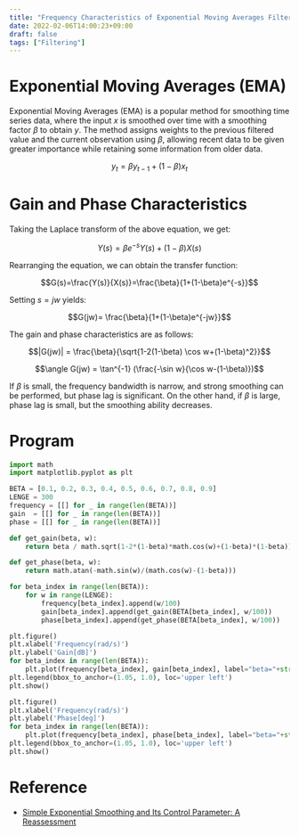```yaml
---
title: "Frequency Characteristics of Exponential Moving Averages Filter"
date: 2022-02-06T14:00:23+09:00
draft: false
tags: ["Filtering"] 
---
```

<!--more-->
# Exponential Moving Averages (EMA)
Exponential Moving Averages (EMA) is a popular method for smoothing time series data, where the input $x$ is smoothed over time with a smoothing factor $\beta$ to obtain $y$. The method assigns weights to the previous filtered value and the current observation using $\beta$, allowing recent data to be given greater importance while retaining some information from older data.

$$y_t=\beta y_{t-1}+(1-\beta)x_t$$

# Gain and Phase Characteristics
Taking the Laplace transform of the above equation, we get:
 
$$Y(s)=\beta e^{-s}Y(s)+(1-\beta)X(s)$$

Rearranging the equation, we can obtain the transfer function:

$$G(s)=\frac{Y(s)}{X(s)}=\frac{\beta}{1+(1-\beta)e^{-s}}$$

Setting $s=jw$ yields:

$$G(jw)= \frac{\beta}{1+(1-\beta)e^{-jw}}$$

The gain and phase characteristics are as follows:

$$|G(jw)| = \frac{\beta}{\sqrt{1-2(1-\beta)
\cos w+(1-\beta)^2}}$$

$$\angle G(jw) = \tan^{-1}
(\frac{-\sin w}{\cos w-(1-\beta)})$$

If $\beta$ is small, the frequency bandwidth is narrow, and strong smoothing can be performed, but phase lag is significant. On the other hand, if $\beta$ is large, phase lag is small, but the smoothing ability decreases.

# Program
```python
import math
import matplotlib.pyplot as plt

BETA = [0.1, 0.2, 0.3, 0.4, 0.5, 0.6, 0.7, 0.8, 0.9]
LENGE = 300
frequency = [[] for _ in range(len(BETA))]
gain  = [[] for _ in range(len(BETA))]
phase = [[] for _ in range(len(BETA))]

def get_gain(beta, w):
    return beta / math.sqrt(1-2*(1-beta)*math.cos(w)+(1-beta)*(1-beta))

def get_phase(beta, w):
    return math.atan(-math.sin(w)/(math.cos(w)-(1-beta)))

for beta_index in range(len(BETA)):
    for w in range(LENGE):
        frequency[beta_index].append(w/100)
        gain[beta_index].append(get_gain(BETA[beta_index], w/100))
        phase[beta_index].append(get_phase(BETA[beta_index], w/100))

plt.figure()
plt.xlabel('Frequency(rad/s)')
plt.ylabel('Gain[dB]')
for beta_index in range(len(BETA)):
    plt.plot(frequency[beta_index], gain[beta_index], label="beta="+str(BETA[beta_index]))
plt.legend(bbox_to_anchor=(1.05, 1.0), loc='upper left')
plt.show()

plt.figure()
plt.xlabel('Frequency(rad/s)')
plt.ylabel('Phase[deg]')
for beta_index in range(len(BETA)):
    plt.plot(frequency[beta_index], phase[beta_index], label="beta="+str(BETA[beta_index]))
plt.legend(bbox_to_anchor=(1.05, 1.0), loc='upper left')
plt.show()
```

# Reference
- [Simple Exponential Smoothing and Its Control Parameter: A Reassessment](https://www.researchgate.net/publication/331807228_Simple_Exponential_Smoothing_and_Its_Control_Parameter_A_Reassessment)

